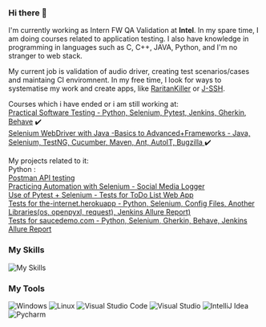 ### Hi there 👋

I'm currently working as Intern FW QA Validation at <b>Intel</b>.
In my spare time, I am doing courses related to application testing.
I also have knowledge in programming in languages such as C, C++, JAVA, Python, and I'm no stranger to web stack.

My current job is validation of audio driver, creating test scenarios/cases and maintaing CI enviromnent. In my free time, I look for ways to systematise my work and create apps, like [RaritanKiller](https://github.com/Kosiem/RaritanKiller) or [J-SSH](https://github.com/Kosiem/J-SSH-app).

Courses which i have ended or i am still working at:<br>
[Practical Software Testing - Python, Selenium, Pytest, Jenkins, Gherkin, Behave](https://www.udemy.com/course/selenium-cucumber-integration/) :heavy_check_mark: <br> 
[Selenium WebDriver with Java -Basics to Advanced+Frameworks - Java, Selenium, TestNG, Cucumber, Maven, Ant, AutoIT, Bugzilla ](https://www.udemy.com/course/selenium-real-time-examplesinterview-questions/) :heavy_check_mark: <br> 

My projects related to it: <br>
 Python :<br>
[Postman API testing](https://github.com/Kosiem/API-Testing-JSONPlaceholder/tree/main)<br>
[Practicing Automation with Selenium - Social Media Logger](https://github.com/Kosiem/Social-Media-Logger)<br>
[Use of Pytest + Selenium - Tests for ToDo List Web App](https://github.com/Kosiem/ToDo-App-Tests)<br>
[Tests for the-internet.herokuapp - Python, Selenium, Config Files, Another Libraries(os, openpyxl, request), Jenkins Allure Report)](https://github.com/Kosiem/TheInternet-Tests)<br>
[Tests for saucedemo.com - Python, Selenium, Gherkin, Behave, Jenkins Allure Report](https://github.com/Kosiem/Behave-Testing-BDD)


### My Skills
![My Skills](https://skillicons.dev/icons?i=java,python,c,cpp,bash,html,css,js,php,mysql,postman)

### My Tools

![Windows](https://img.shields.io/badge/Windows-0078D4.svg?style=for-the-badge&logo=Windows&logoColor=white)
![Linux](https://img.shields.io/badge/Linux-FCC624.svg?style=for-the-badge&logo=Linux&logoColor=black)
![Visual Studio Code](https://img.shields.io/badge/Visual_Studio_Code-0078D4?style=for-the-badge&logo=visual%20studio%20code&logoColor=white)
![Visual Studio](https://img.shields.io/badge/Visual_Studio-5C2D91?style=for-the-badge&logo=visual%20studio&logoColor=white)
![IntelliJ Idea](https://img.shields.io/badge/IntelliJ_IDEA-000000.svg?style=for-the-badge&logo=intellij-idea&logoColor=white)
![Pycharm](https://img.shields.io/badge/PyCharm-000000.svg?&style=for-the-badge&logo=PyCharm&logoColor=white)
<!--
**Kosiem/Kosiem** is a ✨ _special_ ✨ repository because its `README.md` (this file) appears on your GitHub profile.

Here are some ideas to get you started:

- 🔭 I’m currently working on ...
- 🌱 I’m currently learning ...
- 👯 I’m looking to collaborate on ...
- 🤔 I’m looking for help with ...
- 💬 Ask me about ...
- 📫 How to reach me: ...
- 😄 Pronouns: ...
- ⚡ Fun fact: ...
-->
